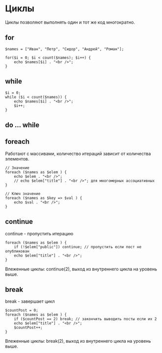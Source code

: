 # Циклы
Циклы позволяют выполнять один и тот же код многократно.

## for

    $names = ["Иван", "Петр", "Сидор", "Андрей", "Роман"];

    for($i = 0; $i < count($names); $i++) {
        echo $names[$i] . "<br />";
    }

## while

    $i = 0;
    while ($i < count($names)) {
        echo $names[$i] . "<br />";
        $i++;
    }

## do ... while

## foreach
Работают с массивами, количество итераций зависит от количества элементов.

    // Значение
    foreach ($names as $elem ) {
        echo $elem . "<br />";
        // echo $elem["title"] . "<br />"; для многомерных ассоциативных
    }

    // Ключ значение
    foreach ($names as $key => $val ) {
        echo $val . "<br />";
    }

## continue
continue - пропустить итерацию

    foreach ($names as $elem ) {
        if (!$elem["public"]) continue; // пропустить если пост не опубликован
        echo $elem["title"] . "<br />";
    }

Влеженные циклы: continue(2), выход из внутреннего цикла на уровень выше.

## break
break - завершает цикл

    $countPost = 0;
    foreach ($names as $elem ) {
        if ($countPost == 2) break; // закончить выводить посты если их 2
        echo $elem["title"] . "<br />";
        $countPost++;
    }

Влеженные циклы: break(2), выход из внутреннего цикла на уровень выше.

